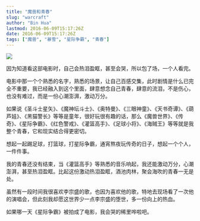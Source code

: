 ```yaml
---
title: "魔兽和青春"
slug: "warcraft"
author: "Bin Hua"
lastmod: 2016-06-09T15:17:26Z
date: 2016-06-09T15:17:26Z
tags: ["魔兽", "暴雪", "星际争霸", "青春"]
---
```


![](/imgs/warcraft.jpg)

因为知道看这部电影时，自己会热泪盈眶，甚至会哭，所以包了场，一个人看完。

电影中那一个个熟悉的名字，熟悉的场景，让自己百感交集，此时剧情是什么已完全不重要，我已经融入到这个里面，肆意想念自己青春，肆意的流泪，不是伤心，也没有难过，而是一份心潮澎湃，激动万分。

如果说《圣斗士星矢》、《魔神坛斗士》、《奥特曼》、《三眼神童》、《天书奇谭》、《葫芦娃》、《黑猫警长》等等是童年，很好玩很有趣的话，那么《魔兽世界》、《传奇》、《星际争霸》、《红色警戒》、《灌篮高手》、《足球小将》、《海贼王》等等就是我整个青春，它和现实结合得更密切。

想起一起踢足球，打篮球，打星际争霸，通宵熬夜玩传奇的日子，想起一个个人，一件件事。

我的青春还没有结束，当《灌篮高手》等熟悉的音乐响起，我还能激动万分，心潮澎湃，甚至热泪盈眶。比起这份激动热泪盈眶，酒池肉林，聚会海吹的青春一无是处。

虽然有一段时间我很喜欢李宗盛的歌，也因为喜欢他的歌，特地去现场看了一次他的演唱会，但此刻我却愿这世界少一点李宗盛的堕世，多一份向上的热血。

如果哪一天《星际争霸》被拍成了电影，我会哭的稀里哗啦吧。
